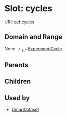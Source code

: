 
# Slot: cycles



URI: [ccf:cycles](http://purl.org/ccf/cycles)


## Domain and Range

None &#8594;  <sub>1..\*</sub> [ExperimentCycle](ExperimentCycle.md)

## Parents


## Children


## Used by

 * [OmapDataset](OmapDataset.md)
